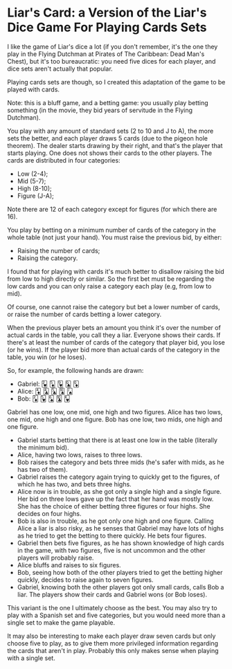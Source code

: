 <!-- en :: Liar's Card: a Version of the Liar's Dice Game For Playing Cards Sets :: 2025-06-22 19:43:21 -->

# Liar's Card: a Version of the Liar's Dice Game For Playing Cards Sets

I like the game of Liar's dice a lot (if you don't remember, it's the one they
play in the Flying Dutchman at Pirates of The Caribbean: Dead Man's Chest), but
it's too bureaucratic: you need five dices for each player, and dice sets aren't
actually that popular.

Playing cards sets are though, so I created this adaptation of the game to be
played with cards.

Note: this is a bluff game, and a betting game: you usually play betting
something (in the movie, they bid years of servitude in the Flying Dutchman).

You play with any amount of standard sets (2 to 10 and J to A), the more sets
the better, and each player draws 5 cards (due to the pigeon hole theorem).
The dealer starts drawing by their right, and that's the player that starts
playing. One does not shows their cards to the other players. The cards are
distributed in four categories:

- Low (2-4);
- Mid (5-7);
- High (8-10);
- Figure (J-A);

Note there are 12 of each category except for figures (for which there are 16).

You play by betting on a minimum number of cards of the category in the whole
table (not just your hand). You must raise the previous bid, by either:
- Raising the number of cards;
- Raising the category.

I found that for playing with cards it's much better to disallow raising the bid
from low to high directly or similar. So the first bet must be regarding the low
cards and you can only raise a category each play (e.g, from low to mid).

Of course, one cannot raise the category but bet a lower number of cards, or
raise the number of cards betting a lower category.

When the previous player bets an amount you think it's over the number of actual
cards in the table, you call they a liar. Everyone shows their cards. If there's
at least the number of cards of the category that player bid, you lose (or he
wins). If the player bid more than actual cards of the category in the table,
you win (or he loses).

So, for example, the following hands are drawn:
- Gabriel: 🂲 🃅 🂹 🃝 🃍
- Alice: 🃄 🃔 🃕 🂪 🂫
- Bob: 🃂 🂵 🂦 🃚 🂾

Gabriel has one low, one mid, one high and two figures. Alice has two lows, one
mid, one high and one figure. Bob has one low, two mids, one high and one
figure.

- Gabriel starts betting that there is at least one low in the table (literally
  the minimum bid).
- Alice, having two lows, raises to three lows.
- Bob raises the category and bets three mids (he's safer with mids, as he has
  two of them).
- Gabriel raises the category again trying to quickly get to the figures, of
  which he has two, and bets three highs.
- Alice now is in trouble, as she got only a single high and a single figure.
  Her bid on three lows gave up the fact that her hand was mostly low. She
  has the choice of either betting three figures or four highs. She decides on
  four highs.
- Bob is also in trouble, as he got only one high and one figure. Calling Alice
  a liar is also risky, as he senses that Gabriel may have lots of highs as he
  tried to get the betting to there quickly. He bets four figures.
- Gabriel then bets five figures, as he has shown knowledge of high cards in the
  game, with two figures, five is not uncommon and the other players will
  probably raise.
- Alice bluffs and raises to six figures.
- Bob, seeing how both of the other players tried to get the betting higher
  quickly, decides to raise again to seven figures.
- Gabriel, knowing both the other players got only small cards, calls Bob a
  liar. The players show their cards and Gabriel wons (or Bob loses).

This variant is the one I ultimately choose as the best. You may also try to
play with a Spanish set and five categories, but you would need more than a
single set to make the game playable.

It may also be interesting to make each player draw seven cards but only choose
five to play, as to give them more privileged information regarding the cards
that aren't in play. Probably this only makes sense when playing with a single
set.
